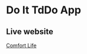 # Do It TdDo App


## Live website

[Comfort Life](https://fascinating-bubblegum-ef4ddf.netlify.app/)
